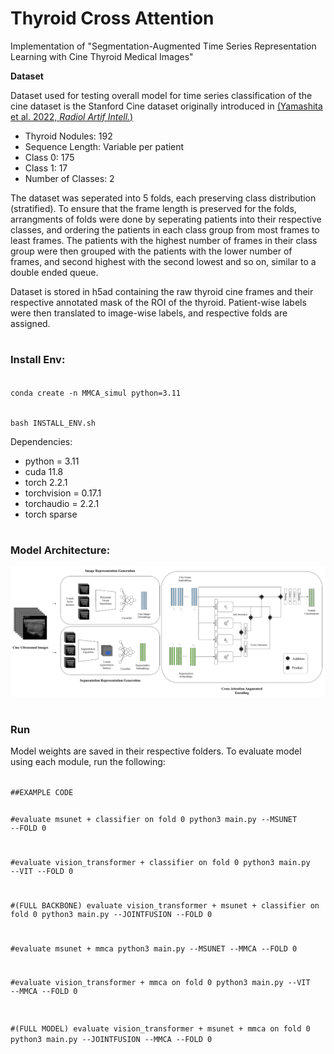 # Thyroid Cross Attention

Implementation of "Segmentation-Augmented Time Series Representation Learning with Cine Thyroid Medical Images"

**Dataset** 

Dataset used for testing overall model for time series classification of the cine dataset is the Stanford Cine dataset originally introduced in [(Yamashita et al. 2022, *Radiol Artif Intell.*)](https://pmc.ncbi.nlm.nih.gov/articles/PMC9152684/)

- Thyroid Nodules: 192
- Sequence Length: Variable per patient
- Class 0: 175
- Class 1: 17
- Number of Classes: 2

The dataset was seperated into 5 folds, each preserving class distribution (stratified). To ensure that the frame length is preserved for the folds, arrangments of folds were done by seperating patients into their respective classes, and ordering the patients in each class group from most frames to least frames. The patients with the highest number of frames in their class group were then grouped with the patients with the lower number of frames, and second highest with the second lowest and so on, similar to a double ended queue. 

Dataset is stored in h5ad containing the raw thyroid cine frames and their respective annotated mask of the ROI of the thyroid. Patient-wise labels were then translated to image-wise labels, and respective folds are assigned.

#

### Install Env:

<code>
conda create -n MMCA_simul python=3.11

bash INSTALL_ENV.sh
</code>

Dependencies: 
- python = 3.11
- cuda 11.8
- torch 2.2.1
- torchvision = 0.17.1
- torchaudio = 2.2.1
- torch sparse

#

### Model Architecture:

<img src="./readme_assets/architecture.png">

#

### Run

Model weights are saved in their respective folders. To evaluate model using each module, run the following:

<code>
##EXAMPLE CODE
    
#evaluate msunet + classifier on fold 0
python3 main.py --MSUNET --FOLD 0

#evaluate vision_transformer + classifier on fold 0
python3 main.py --VIT --FOLD 0

#(FULL BACKBONE) evaluate vision_transformer + msunet + classifier on fold 0
python3 main.py --JOINTFUSION --FOLD 0

#evaluate msunet + mmca
python3 main.py --MSUNET --MMCA --FOLD 0

#evaluate vision_transformer + mmca on fold 0
python3 main.py --VIT --MMCA --FOLD 0

#(FULL MODEL) evaluate vision_transformer + msunet + mmca on fold 0
python3 main.py --JOINTFUSION --MMCA --FOLD 0
</code>
